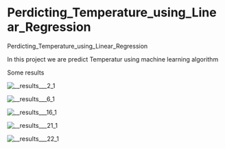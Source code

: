 # Perdicting_Temperature_using_Linear_Regression
Perdicting_Temperature_using_Linear_Regression

In this project we are predict Temperatur using machine learning algorithm

Some results 

![__results___2_1](https://user-images.githubusercontent.com/68801296/89030789-d30d5e80-d34e-11ea-97c6-50d6dc5cb816.png)

![__results___6_1](https://user-images.githubusercontent.com/68801296/89030808-d99bd600-d34e-11ea-93ba-8811be43e6fa.png)

![__results___16_1](https://user-images.githubusercontent.com/68801296/89030820-ddc7f380-d34e-11ea-9864-79dafb9d8693.png)

![__results___21_1](https://user-images.githubusercontent.com/68801296/89030826-e28ca780-d34e-11ea-8f6e-ad27710cf886.png)

![__results___22_1](https://user-images.githubusercontent.com/68801296/89030831-e7515b80-d34e-11ea-8019-63a89ffd5b20.png)
